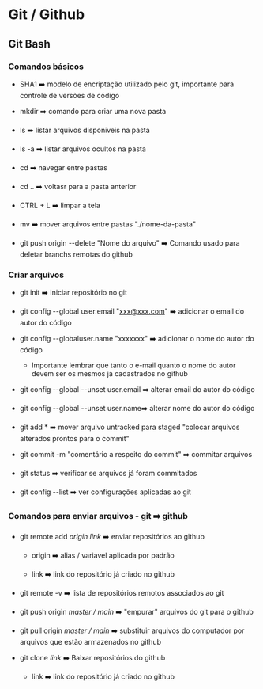 # Git / Github

## Git Bash

### Comandos básicos

- SHA1 ➡️ modelo de encriptação utilizado pelo git, importante para controle de versões de código

- mkdir ➡️ comando para criar uma nova pasta

- ls ➡️ listar arquivos disponiveis na pasta

- ls -a ➡️ listar arquivos ocultos na pasta

- cd ➡️ navegar entre pastas

- cd .. ➡️ voltasr para a pasta anterior

- CTRL + L ➡️ limpar a tela

- mv ➡️ mover arquivos entre pastas "./nome-da-pasta"

- git push origin --delete "Nome do arquivo" ➡️ Comando usado para deletar branchs remotas do github



### Criar arquivos

- git init ➡️ Iniciar repositório no git

- git config --global user.email "xxx@xxx.com" ➡️ adicionar o email do autor do código

- git config --globaluser.name "xxxxxxx" ➡️ adicionar o nome do autor do código
  
  - Importante lembrar que tanto o e-mail quanto o nome do autor devem ser os mesmos já cadastrados no github

- git config --global --unset user.email ➡️ alterar email do autor do código

- git config --global --unset user.name➡️ alterar nome do autor do código

- git add * ➡️ mover arquivo untracked para staged "colocar arquivos alterados prontos para o commit"

- git commit -m "comentário a respeito do commit" ➡️ commitar arquivos

- git status ➡️ verificar se arquivos já foram commitados

- git config --list ➡️ ver configurações aplicadas ao git



### Comandos para enviar arquivos  - git ➡️ github

- git remote add _origin link_ ➡️ enviar repositórios ao github
  
  - origin ➡️ alias / variavel aplicada por padrão
  
  - link ➡️ link do repositório já criado no github

- git remote -v ➡️ lista de repositórios remotos associados ao git

- git push origin _master / main_ ➡️ "empurar" arquivos do git para o github

- git pull origin _master / main_ ➡️ substituir arquivos do computador por arquivos que estão armazenados no github

- git clone _link_ ➡️ Baixar repositórios do github
  
  - link ➡️ link do repositório já criado no github
